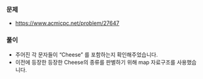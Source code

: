 ### 문제
- https://www.acmicpc.net/problem/27647


### 풀이

- 주어진 각 문자들이 “Cheese” 를 포함하는지 확인해주었습니다.
- 이전에 등장한 등장한 Cheese의 종류를 판별하기 위해 map 자료구조를 사용했습니다.